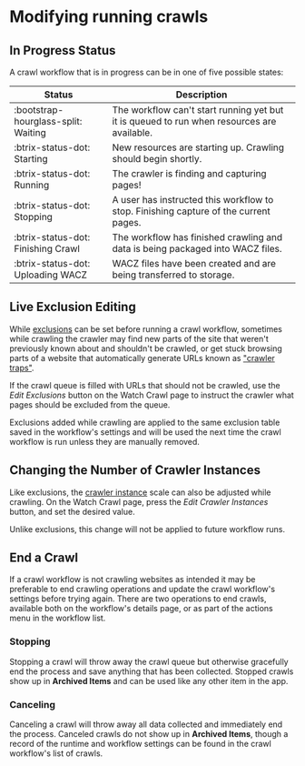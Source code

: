 # Modifying running crawls

## In Progress Status

A crawl workflow that is in progress can be in one of five possible states:

| Status | Description |
| ---- | ---- |
| <span class="status-waiting">:bootstrap-hourglass-split: Waiting</span>     | The workflow can't start running yet but it is queued to run when resources are available. |
| <span class="status-waiting">:btrix-status-dot: Starting</span>       | New resources are starting up. Crawling should begin shortly.|
| <span class="status-success">:btrix-status-dot: Running</span>        | The crawler is finding and capturing pages! |
| <span class="status-waiting">:btrix-status-dot: Stopping</span> | A user has instructed this workflow to stop. Finishing capture of the current pages.|
| <span class="status-waiting">:btrix-status-dot: Finishing Crawl</span> | The workflow has finished crawling and data is being packaged into WACZ files.|
| <span class="status-waiting">:btrix-status-dot: Uploading WACZ</span> | WACZ files have been created and are being transferred to storage.|

## Live Exclusion Editing

While [exclusions](workflow-setup.md#exclusions) can be set before running a crawl workflow, sometimes while crawling the crawler may find new parts of the site that weren't previously known about and shouldn't be crawled, or get stuck browsing parts of a website that automatically generate URLs known as ["crawler traps"](https://en.wikipedia.org/wiki/Spider_trap).

If the crawl queue is filled with URLs that should not be crawled, use the _Edit Exclusions_ button on the Watch Crawl page to instruct the crawler what pages should be excluded from the queue.

Exclusions added while crawling are applied to the same exclusion table saved in the workflow's settings and will be used the next time the crawl workflow is run unless they are manually removed.

## Changing the Number of Crawler Instances

Like exclusions, the [crawler instance](workflow-setup.md#crawler-instances) scale can also be adjusted while crawling. On the Watch Crawl page, press the _Edit Crawler Instances_ button, and set the desired value.

Unlike exclusions, this change will not be applied to future workflow runs.

## End a Crawl

If a crawl workflow is not crawling websites as intended it may be preferable to end crawling operations and update the crawl workflow's settings before trying again. There are two operations to end crawls, available both on the workflow's details page, or as part of the actions menu in the workflow list.

### Stopping

Stopping a crawl will throw away the crawl queue but otherwise gracefully end the process and save anything that has been collected. Stopped crawls show up in **Archived Items** and can be used like any other item in the app.

### Canceling

Canceling a crawl will throw away all data collected and immediately end the process. Canceled crawls do not show up in **Archived Items**, though a record of the runtime and workflow settings can be found in the crawl workflow's list of crawls.
